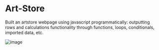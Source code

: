 # Art-Store

Built an artstore webpage using javascript programmatically: outputting rows and calculations functionality through functions, loops, conditionals, imported data, etc.

![image](https://github.com/briendeau/Art-Store/assets/62812999/a9ee4f73-75aa-4b31-a67d-d0c90f0666f8)

